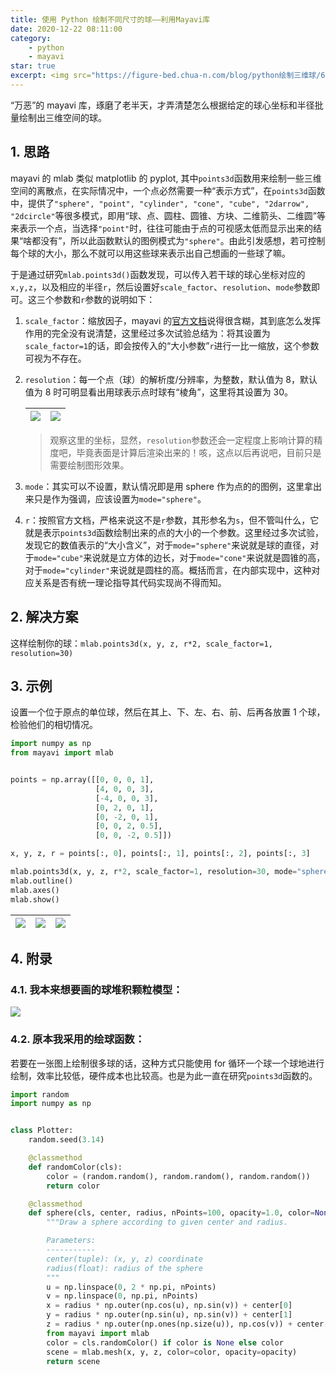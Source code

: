 ```yaml
---
title: 使用 Python 绘制不同尺寸的球——利用Mayavi库
date: 2020-12-22 08:11:00
category:
    - python
    - mayavi
star: true
excerpt: <img src="https://figure-bed.chua-n.com/blog/python绘制三维球/6.png" style="zoom:50%;" />
---
```


“万恶”的 mayavi 库，琢磨了老半天，才弄清楚怎么根据给定的球心坐标和半径批量绘制出三维空间的球。

<!-- more -->

## 1. 思路

mayavi 的 mlab 类似 matplotlib 的 pyplot, 其中`points3d`函数用来绘制一些三维空间的离散点，在实际情况中，一个点必然需要一种“表示方式”，在`points3d`函数中，提供了`"sphere", "point", "cylinder", "cone", "cube", "2darrow", "2dcircle"`等很多模式，即用“球、点、圆柱、圆锥、方块、二维箭头、二维圆”等来表示一个点，当选择`"point"`时，往往可能由于点的可视感太低而显示出来的结果“啥都没有”，所以此函数默认的图例模式为`"sphere"`。由此引发感想，若可控制每个球的大小，那么不就可以用这些球来表示出自己想画的一些球了嘛。

于是通过研究`mlab.points3d()`函数发现，可以传入若干球的球心坐标对应的`x,y,z`，以及相应的半径`r`，然后设置好`scale_factor`、`resolution`、`mode`参数即可。这三个参数和`r`参数的说明如下：

1. `scale_factor`：缩放因子，mayavi 的[官方文档](http://docs.enthought.com/mayavi/mayavi/auto/mlab_helper_functions.html#mayavi.mlab.points3d)说得很含糊，其到底怎么发挥作用的完全没有说清楚，这里经过多次试验总结为：将其设置为`scale_factor=1`的话，即会按传入的“大小参数”`r`进行一比一缩放，这个参数可视为不存在。

2. `resolution`：每一个点（球）的解析度/分辨率，为整数，默认值为 8，默认值为 8 时可明显看出用球表示点时球有“棱角”，这里将其设置为 30。

   | ![](https://figure-bed.chua-n.com/blog/python绘制三维球/1.png) | ![](https://figure-bed.chua-n.com/blog/python绘制三维球/2.png) |
   | :----------------------------------------------------------: | :----------------------------------------------------------: |

    > 观察这里的坐标，显然，`resolution`参数还会一定程度上影响计算的精度吧，毕竟表面是计算后渲染出来的！咳，这点以后再说吧，目前只是需要绘制图形效果。

3. `mode`：其实可以不设置，默认情况即是用 sphere 作为点的的图例，这里拿出来只是作为强调，应该设置为`mode="sphere"`。

4. `r`：按照官方文档，严格来说这不是`r`参数，其形参名为`s`，但不管叫什么，它就是表示`points3d`函数绘制出来的点的大小的一个参数。这里经过多次试验，发现它的数值表示的“大小含义”，对于`mode="sphere"`来说就是球的直径，对于`mode="cube"`来说就是立方体的边长，对于`mode="cone"`来说就是圆锥的高，对于`mode="cylinder"`来说就是圆柱的高。概括而言，在内部实现中，这种对应关系是否有统一理论指导其代码实现尚不得而知。

## 2. 解决方案

这样绘制你的球：`mlab.points3d(x, y, z, r*2, scale_factor=1, resolution=30)`

## 3. 示例

设置一个位于原点的单位球，然后在其上、下、左、右、前、后再各放置 1 个球，检验他们的相切情况。

```python
import numpy as np
from mayavi import mlab


points = np.array([[0, 0, 0, 1],
                   [4, 0, 0, 3],
                   [-4, 0, 0, 3],
                   [0, 2, 0, 1],
                   [0, -2, 0, 1],
                   [0, 0, 2, 0.5],
                   [0, 0, -2, 0.5]])

x, y, z, r = points[:, 0], points[:, 1], points[:, 2], points[:, 3]

mlab.points3d(x, y, z, r*2, scale_factor=1, resolution=30, mode="sphere")
mlab.outline()
mlab.axes()
mlab.show()
```

| ![](https://figure-bed.chua-n.com/blog/python绘制三维球/3.png) | ![](https://figure-bed.chua-n.com/blog/python绘制三维球/4.png) | ![](https://figure-bed.chua-n.com/blog/python绘制三维球/5.png) |
| :----------------------------------------------------------: | :----------------------------------------------------------: | :----------------------------------------------------------: |

## 4. 附录

### 4.1. 我本来想要画的球堆积颗粒模型：

![](https://figure-bed.chua-n.com/blog/python绘制三维球/6.png)

### 4.2. 原本我采用的绘球函数：

若要在一张图上绘制很多球的话，这种方式只能使用 for 循环一个球一个球地进行绘制，效率比较低，硬件成本也比较高。也是为此一直在研究`points3d`函数的。

```python
import random
import numpy as np


class Plotter:
    random.seed(3.14)

    @classmethod
    def randomColor(cls):
        color = (random.random(), random.random(), random.random())
        return color

    @classmethod
    def sphere(cls, center, radius, nPoints=100, opacity=1.0, color=None):
        """Draw a sphere according to given center and radius.

        Parameters:
        -----------
        center(tuple): (x, y, z) coordinate
        radius(float): radius of the sphere
        """
        u = np.linspace(0, 2 * np.pi, nPoints)
        v = np.linspace(0, np.pi, nPoints)
        x = radius * np.outer(np.cos(u), np.sin(v)) + center[0]
        y = radius * np.outer(np.sin(u), np.sin(v)) + center[1]
        z = radius * np.outer(np.ones(np.size(u)), np.cos(v)) + center[2]
        from mayavi import mlab
        color = cls.randomColor() if color is None else color
        scene = mlab.mesh(x, y, z, color=color, opacity=opacity)
        return scene
```
